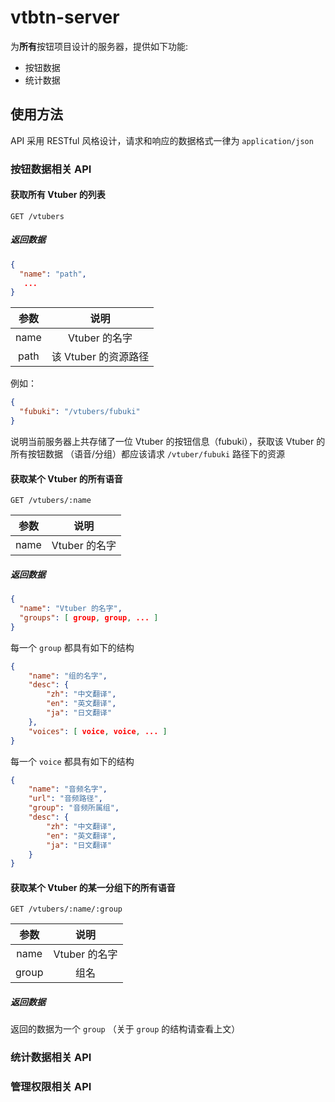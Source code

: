 vtbtn-server
=====================

为**所有**按钮项目设计的服务器，提供如下功能:

- 按钮数据
- 统计数据

## 使用方法

API 采用 RESTful 风格设计，请求和响应的数据格式一律为 `application/json`

### 按钮数据相关 API

#### 获取所有 Vtuber 的列表
```http request
GET /vtubers
```

##### 返回数据
```json
{
  "name": "path",
   ...
}
```

|参数|说明|
|:---:|:----:|
|name|Vtuber 的名字|
|path|该 Vtuber 的资源路径|

例如：
```json
{
  "fubuki": "/vtubers/fubuki"
}
```

说明当前服务器上共存储了一位 Vtuber 的按钮信息（fubuki），获取该 Vtuber 的所有按钮数据
（语音/分组）都应该请求 `/vtuber/fubuki` 路径下的资源

#### 获取某个 Vtuber 的所有语音
```http request
GET /vtubers/:name
```
|参数|说明|
|:---:|:----:|
|name|Vtuber 的名字|

##### 返回数据
```json
{
  "name": "Vtuber 的名字",
  "groups": [ group, group, ... ]
}
```

每一个 `group` 都具有如下的结构
```json
{
    "name": "组的名字",
    "desc": {
        "zh": "中文翻译",
        "en": "英文翻译",
        "ja": "日文翻译"
    },
    "voices": [ voice, voice, ... ]
}
```

每一个 `voice` 都具有如下的结构
```json
{
    "name": "音频名字",
    "url": "音频路径",
    "group": "音频所属组",
    "desc": {
        "zh": "中文翻译",
        "en": "英文翻译",
        "ja": "日文翻译"
    }
}
```

#### 获取某个 Vtuber 的某一分组下的所有语音
```http request
GET /vtubers/:name/:group
```

|参数|说明|
|:---:|:----:|
|name|Vtuber 的名字|
|group|组名|

##### 返回数据
返回的数据为一个 `group` （关于 `group` 的结构请查看上文）

### 统计数据相关 API

### 管理权限相关 API


